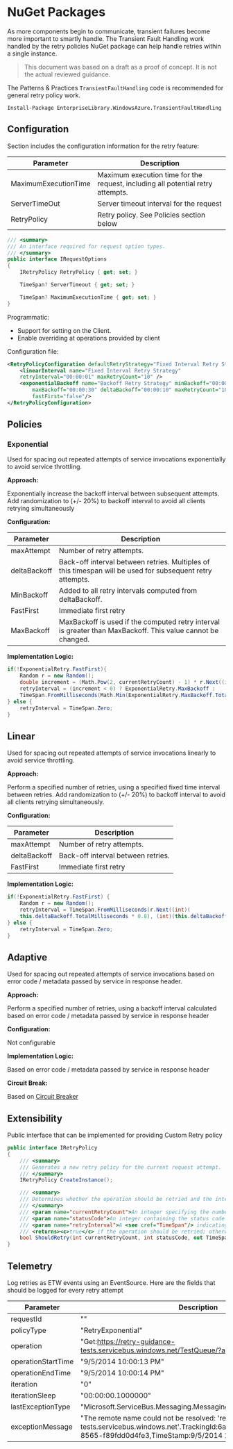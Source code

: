 <properties
   pageTitle="NuGet Packages | Microsoft Azure"
   description="Guidance on NuGet Packages for general retry policy work."
   services=""
   documentationCenter="na"
   authors="dragon119"
   manager="masimms"
   editor=""
   tags=""/>

<tags
   ms.service="best-practice"
   ms.devlang="na"
   ms.topic="article"
   ms.tgt_pltfrm="na"
   ms.workload="na"
   ms.date="04/09/2015"
   ms.author="masashin"/>

# NuGet Packages

<p class="lead">As more components begin to communicate, transient failures become
more important to smartly handle. The Transient Fault Handling work handled by the
retry policies NuGet package can help handle retries within a single instance.</p>

> This document was based on a draft as a proof of concept. It is not the actual
  reviewed guidance.

The Patterns & Practices `TransientFaultHandling` code is recommended for general retry policy work.

```
Install-Package EnterpriseLibrary.WindowsAzure.TransientFaultHandling
```

## Configuration

Section includes the configuration information for the retry feature:

Parameter            | Description
-------------------- | ----------------------
MaximumExecutionTime | Maximum execution time for the request, including all potential retry attempts.
ServerTimeOut        | Server timeout interval for the request
RetryPolicy          | Retry policy. See Policies section below

```csharp
/// <summary>
/// An interface required for request option types.
/// </summary>
public interface IRequestOptions
{
    IRetryPolicy RetryPolicy { get; set; }

    TimeSpan? ServerTimeout { get; set; }

    TimeSpan? MaximumExecutionTime { get; set; }
}
```

Programmatic:

- Support for setting on the Client.
- Enable overriding at operations provided by client

Configuration file:

```xml
<RetryPolicyConfiguration defaultRetryStrategy="Fixed Interval Retry Strategy">
    <linearInterval name="Fixed Interval Retry Strategy"
    retryInterval="00:00:01" maxRetryCount="10" />
    <exponentialBackoff name="Backoff Retry Strategy" minBackoff="00:00:01"
        maxBackoff="00:00:30" deltaBackoff="00:00:10" maxRetryCount="10"
        fastFirst="false"/>
</RetryPolicyConfiguration>
```

## Policies

### Exponential

Used for spacing out repeated attempts of service invocations exponentially to avoid service throttling.

__Approach:__

Exponentially increase the backoff interval between subsequent attempts. Add randomization to (+/- 20%) to backoff interval to avoid all clients retrying simultaneously

__Configuration:__

Parameter            | Description
-------------------- | -------------------------------------------------------
maxAttempt           | Number of retry attempts.
deltaBackoff         | Back-off interval between retries. Multiples of this timespan will be used for subsequent retry attempts.
MinBackoff           | Added to all retry intervals computed from deltaBackoff.
FastFirst            | Immediate first retry
MaxBackoff           | MaxBackoff is used if the computed retry interval is greater than MaxBackoff. This value cannot be changed.

__Implementation Logic:__

```csharp
if(!ExponentialRetry.FastFirst){
    Random r = new Random();
    double increment = (Math.Pow(2, currentRetryCount) - 1) * r.Next((int)(this.deltaBackoff.TotalMilliseconds * 0.8), (int)(this.deltaBackoff.TotalMilliseconds * 1.2));
    retryInterval = (increment < 0) ? ExponentialRetry.MaxBackoff :
    TimeSpan.FromMilliseconds(Math.Min(ExponentialRetry.MaxBackoff.TotalMilliseconds, ExponentialRetry.MinBackoff.TotalMilliseconds + increment));
} else {
    retryInterval = TimeSpan.Zero;
}
```

## Linear

Used for spacing out repeated attempts of service invocations linearly to avoid service throttling.

__Approach:__

Perform a specified number of retries, using a specified fixed time interval between retries. Add randomization to (+/- 20%) to backoff interval to avoid all clients retrying simultaneously.

__Configuration:__

Parameter            | Description
-------------------- | -------------------------------------------------------
maxAttempt | Number of retry attempts.
deltaBackoff | Back-off interval between retries.
FastFirst | Immediate first retry

__Implementation Logic:__

```csharp
if(!ExponentialRetry.FastFirst) {
    Random r = new Random();
    retryInterval = TimeSpan.FromMilliseconds(r.Next((int)(
    this.deltaBackoff.TotalMilliseconds * 0.8), (int)(this.deltaBackoff.TotalMilliseconds * 1.2)));
} else {
    retryInterval = TimeSpan.Zero;
}
```

## Adaptive

Used for spacing out repeated attempts of service invocations based on error code / metadata passed by service in response header.

__Approach:__

Perform a specified number of retries, using a backoff interval calculated based on error code / metadata passed by service in response header


__Configuration:__

Not configurable

__Implementation Logic:__

Based on error code / metadata passed by service in response header

__Circuit Break:__

Based on [Circuit Breaker](http://msdn.microsoft.com/library/dn589784.aspx)

## Extensibility

Public interface that can be implemented for providing Custom Retry policy

```csharp
public interface IRetryPolicy
{
    /// <summary>
    /// Generates a new retry policy for the current request attempt.
    /// </summary>
    IRetryPolicy CreateInstance();

    /// <summary>
    /// Determines whether the operation should be retried and the interval until the next retry.
    /// </summary>
    /// <param name="currentRetryCount">An integer specifying the number of retries for the given operation. A value of zero signifies this is the first error encountered.</param>
    /// <param name="statusCode">An integer containing the status code for the last operation.</param>
    /// <param name="retryInterval">A <see cref="TimeSpan"/> indicating the interval to wait until the next retry.</param>
    /// <returns><c>true</c> if the operation should be retried; otherwise, <c>false</c>.</returns>
    bool ShouldRetry(int currentRetryCount, int statusCode, out TimeSpan retryInterval);
}
```

## Telemetry

Log retries as ETW events using an EventSource. Here are the fields that should be logged for every retry attempt

Parameter            | Description
-------------------- | -------------------------------------------------------
requestId | ""
policyType | "RetryExponential"
operation | "Get:https://retry-guidance-tests.servicebus.windows.net/TestQueue/?api-version=2014-05"
operationStartTime | "9/5/2014 10:00:13 PM"
operationEndTime | "9/5/2014 10:00:14 PM"
iteration | "0"
iterationSleep | "00:00:00.1000000"
lastExceptionType | "Microsoft.ServiceBus.Messaging.MessagingCommunicationException"
exceptionMessage | "The remote name could not be resolved: 'retry-guidance-tests.servicebus.windows.net'.TrackingId:6a26f99c-dc6d-422e-8565-f89fdd0d4fe3,TimeStamp:9/5/2014 10:00:13 PM"

